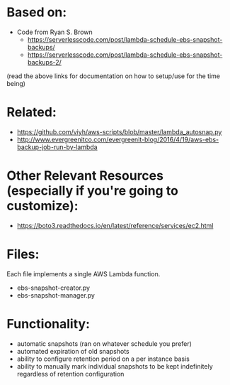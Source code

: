# Based on:

- Code from Ryan S. Brown
  - https://serverlesscode.com/post/lambda-schedule-ebs-snapshot-backups/
  - https://serverlesscode.com/post/lambda-schedule-ebs-snapshot-backups-2/

(read the above links for documentation on how to setup/use for the time being)

# Related:

- https://github.com/viyh/aws-scripts/blob/master/lambda_autosnap.py
- http://www.evergreenitco.com/evergreenit-blog/2016/4/19/aws-ebs-backup-job-run-by-lambda

# Other Relevant Resources (especially if you're going to customize):

- https://boto3.readthedocs.io/en/latest/reference/services/ec2.html

# Files:

Each file implements a single AWS Lambda function.

- ebs-snapshot-creator.py
- ebs-snapshot-manager.py

# Functionality:

- automatic snapshots (ran on whatever schedule you prefer)
- automated expiration of old snapshots
- ability to configure retention period on a per instance basis
- ability to manually mark individual snapshots to be kept indefinitely regardless of retention configuration
